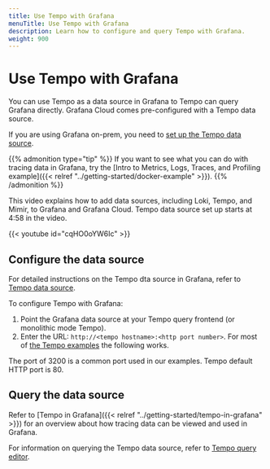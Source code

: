 ```yaml
---
title: Use Tempo with Grafana
menuTitle: Use Tempo with Grafana
description: Learn how to configure and query Tempo with Grafana.
weight: 900
---
```


<!-- Page is being deprecated because it describes versions of Grafana that are no longer supported. -->

# Use Tempo with Grafana

You can use Tempo as a data source in Grafana to Tempo can query Grafana directly. Grafana Cloud comes pre-configured with a Tempo data source.

If you are using Grafana on-prem, you need to [set up the Tempo data source](/docs/grafana/<GRAFANA_VERSION>/datasources/tempo).

{{% admonition type="tip" %}}
If you want to see what you can do with tracing data in Grafana, try the [Intro to Metrics, Logs, Traces, and Profiling example]({{< relref "../getting-started/docker-example" >}}).
{{% /admonition %}}

This video explains how to add data sources, including Loki, Tempo, and Mimir, to Grafana and Grafana Cloud. Tempo data source set up starts at 4:58 in the video.

{{< youtube id="cqHO0oYW6Ic" >}}

## Configure the data source

For detailed instructions on the Tempo dta source in Grafana, refer to [Tempo data source](https://grafana.com/docs/grafana/<GRAFANA_VERSION>/datasources/tempo/).

To configure Tempo with Grafana:

1. Point the Grafana data source at your Tempo query frontend (or monolithic mode Tempo).
1. Enter the URL: `http://<tempo hostname>:<http port number>`. For most of [the Tempo examples](https://github.com/grafana/tempo/tree/main/example/docker-compose) the following works.

The port of 3200 is a common port used in our examples. Tempo default HTTP port is 80.

## Query the data source

Refer to [Tempo in Grafana]({{< relref "../getting-started/tempo-in-grafana" >}}) for an overview about how tracing data can be viewed and used in Grafana.

For information on querying the Tempo data source, refer to [Tempo query editor](https://grafana.com/docs/grafana/<GRAFANA_VERSION>/datasources/tempo/query-editor/).